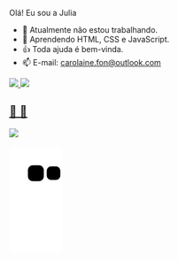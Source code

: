Olá! Eu sou a Julia

- 🔭 Atualmente não estou trabalhando.
- 🌱 Aprendendo HTML, CSS e JavaScript.
- 👍 Toda ajuda é bem-vinda.
- 📫 E-mail: carolaine.fon@outlook.com


 <div>
  <a href="https://github.com/Julia-Fon">
  <img height="180em" src="https://github-readme-stats.vercel.app/api?username=julia-fon&show_icons=true&theme=synthwave&include_all_commits=true&count_private=true">
   
  <img height="180em" src="https://github-readme-stats.vercel.app/api/top-langs/?username=julia-fon&layout=compact&langs_count=7&theme=synthwave"/>
</div>

  ## 🌻 🌻 
 
<div> 

 <a href="https://www.linkedin.com/in/juliafonseca-1618/"> <img src="https://img.shields.io/badge/-LinkedIn-%230077B5?style=for-the-badge&logo=linkedin&logoColor=white" target="_blank"></a>
 

  ![Snake animation](https://github.com/julia-fon/julia-fon/blob/output/github-contribution-grid-snake.svg)
 
</div>

